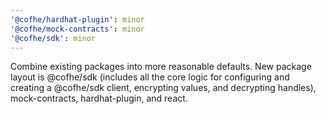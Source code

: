 ```yaml
---
'@cofhe/hardhat-plugin': minor
'@cofhe/mock-contracts': minor
'@cofhe/sdk': minor
---
```


Combine existing packages into more reasonable defaults. New package layout is @cofhe/sdk (includes all the core logic for configuring and creating a @cofhe/sdk client, encrypting values, and decrypting handles), mock-contracts, hardhat-plugin, and react.
